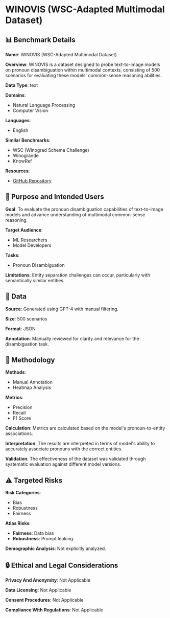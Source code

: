 # WINOVIS (WSC-Adapted Multimodal Dataset)

## 📊 Benchmark Details

**Name**: WINOVIS (WSC-Adapted Multimodal Dataset)

**Overview**: WINOVIS is a dataset designed to probe text-to-image models on pronoun disambiguation within multimodal contexts, consisting of 500 scenarios for evaluating these models' common-sense reasoning abilities.

**Data Type**: text

**Domains**:
- Natural Language Processing
- Computer Vision

**Languages**:
- English

**Similar Benchmarks**:
- WSC (Winograd Schema Challenge)
- Winogrande
- KnowRef

**Resources**:
- [GitHub Repository](https://github.com/bpark2/WinoVis)

## 🎯 Purpose and Intended Users

**Goal**: To evaluate the pronoun disambiguation capabilities of text-to-image models and advance understanding of multimodal common-sense reasoning.

**Target Audience**:
- ML Researchers
- Model Developers

**Tasks**:
- Pronoun Disambiguation

**Limitations**: Entity separation challenges can occur, particularly with semantically similar entities.

## 💾 Data

**Source**: Generated using GPT-4 with manual filtering.

**Size**: 500 scenarios

**Format**: JSON

**Annotation**: Manually reviewed for clarity and relevance for the disambiguation task.

## 🔬 Methodology

**Methods**:
- Manual Annotation
- Heatmap Analysis

**Metrics**:
- Precision
- Recall
- F1 Score

**Calculation**: Metrics are calculated based on the model's pronoun-to-entity associations.

**Interpretation**: The results are interpreted in terms of model's ability to accurately associate pronouns with the correct entities.

**Validation**: The effectiveness of the dataset was validated through systematic evaluation against different model versions.

## ⚠️ Targeted Risks

**Risk Categories**:
- Bias
- Robustness
- Fairness

**Atlas Risks**:
- **Fairness**: Data bias
- **Robustness**: Prompt leaking

**Demographic Analysis**: Not explicitly analyzed.

## 🔒 Ethical and Legal Considerations

**Privacy And Anonymity**: Not Applicable

**Data Licensing**: Not Applicable

**Consent Procedures**: Not Applicable

**Compliance With Regulations**: Not Applicable
